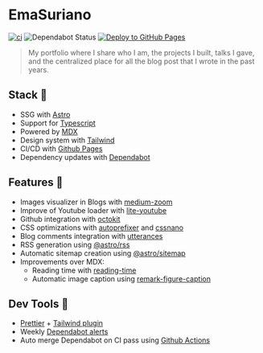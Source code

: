# EmaSuriano

[![ci](https://github.com/EmaSuriano/portfolio/actions/workflows/ci.yml/badge.svg)](https://github.com/EmaSuriano/portfolio/actions/workflows/ci.yml)
![Dependabot Status](https://badgen.net/github/dependabot/EmaSuriano/portfolio)
[![Deploy to GitHub Pages](https://github.com/EmaSuriano/portfolio/actions/workflows/deploy-gh.yml/badge.svg)](https://github.com/EmaSuriano/portfolio/actions/workflows/deploy-gh.yml)

> My portfolio where I share who I am, the projects I built, talks I gave, and the centralized place for all the blog post that I wrote in the past years.

## Stack 🚀

- SSG with [Astro](https://astro.build/)
- Support for [Typescript](https://www.typescriptlang.org/)
- Powered by [MDX](https://mdxjs.com/)
- Design system with [Tailwind](https://tailwindcss.com/)
- CI/CD with [Github Pages](<[https://netlify.com/](https://github.com/actions/deploy-pages)>)
- Dependency updates with [Dependabot](https://docs.github.com/en/code-security/dependabot/dependabot-version-updates/about-dependabot-version-updates)

## Features 🎁

- Images visualizer in Blogs with [medium-zoom](https://github.com/francoischalifour/medium-zoom)
- Improve of Youtube loader with [lite-youtube](https://github.com/justinribeiro/lite-youtube)
- Github integration with [octokit](https://github.com/octokit/core.js/)
- CSS optimizations with [autoprefixer](https://github.com/postcss/autoprefixer) and [cssnano](https://github.com/cssnano/cssnano)
- Blog comments integration with [utterances](https://github.com/utterance/utterances)
- RSS generation using [@astro/rss](https://github.com/withastro/astro/tree/main/packages/astro-rss)
- Automatic sitemap creation using [@astro/sitemap](https://github.com/withastro/astro/tree/main/packages/integrations/sitemap)
- Improvements over MDX:
  - Reading time with [reading-time](https://github.com/ngryman/reading-time)
  - Automatic image caption using [remark-figure-caption](https://github.com/Microflash/remark-figure-caption)

## Dev Tools 👷

- [Prettier](https://prettier.io/) + [Tailwind plugin](https://github.com/tailwindlabs/prettier-plugin-tailwindcss)
- Weekly [Dependabot alerts](https://github.blog/2020-06-01-keep-all-your-packages-up-to-date-with-dependabot/)
- Auto merge Dependabot on CI pass using [Github Actions](https://github.com/marketplace/actions/dependabot-auto-merge)
